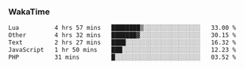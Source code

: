 ### WakaTime

<!--START_SECTION:waka-->

```txt
Lua          4 hrs 57 mins   ████████▒░░░░░░░░░░░░░░░░   33.00 %
Other        4 hrs 32 mins   ███████▓░░░░░░░░░░░░░░░░░   30.15 %
Text         2 hrs 27 mins   ████░░░░░░░░░░░░░░░░░░░░░   16.32 %
JavaScript   1 hr 50 mins    ███░░░░░░░░░░░░░░░░░░░░░░   12.23 %
PHP          31 mins         █░░░░░░░░░░░░░░░░░░░░░░░░   03.52 %
```

<!--END_SECTION:waka-->
